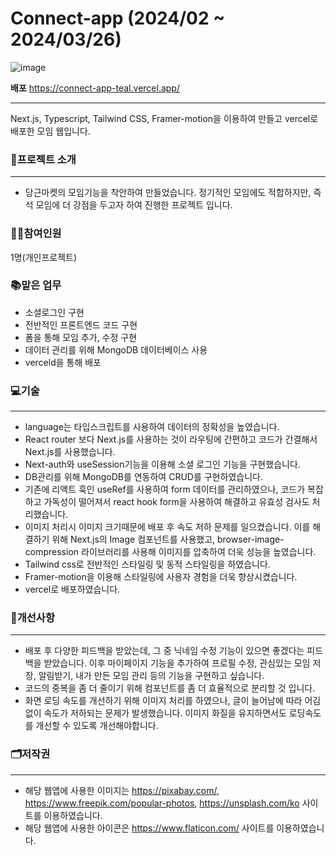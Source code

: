 # Connect-app (2024/02 ~ 2024/03/26)
![image](https://github.com/JubiJung/connect-app/assets/124552101/84a151a4-91fc-43d8-807d-5989a4adf6b8)

**배포** https://connect-app-teal.vercel.app/
***

Next.js, Typescript, Tailwind CSS, Framer-motion을 이용하여 만들고 vercel로 배포한 모임 웹입니다.

### 📃프로젝트 소개
***
+ 당근마켓의 모임기능을 착안하여 만들었습니다. 정기적인 모임에도 적합하지만, 즉석 모임에 더 강점을 두고자 하여 진행한 프로젝트 입니다.

### 🙋‍♀️참여인원
1명(개인프로젝트)

### 📚맡은 업무
+ 소셜로그인 구현
+ 전반적인 프론트엔드 코드 구현
+ 폼을 통해 모임 추가, 수정 구현
+ 데이터 관리를 위해 MongoDB 데이터베이스 사용
+ verceld을 통해 배포

### 💻기술
***
+ language는 타입스크립트를 사용하여 데이터의 정확성을 높였습니다.
+ React router 보다 Next.js를 사용하는 것이 라우팅에 간편하고 코드가 간결해서 Next.js를 사용했습니다.
+ Next-auth와 useSession기능을 이용해 소셜 로그인 기능을 구현했습니다.
+ DB관리를 위해 MongoDB를 연동하여 CRUD를 구현하였습니다.
+ 기존에 리액트 훅인 useRef를 사용하여 form 데이터를 관리하였으나, 코드가 복잡하고 가독성이 떨어져서 react hook form을 사용하여 해결하고 유효성 검사도 처리했습니다.
+ 이미지 처리시 이미지 크기때문에 배포 후 속도 저하 문제를 일으켰습니다. 이를 해결하기 위해 Next.js의 Image 컴포넌트를 사용했고, browser-image-compression 라이브러리를 사용해 이미지를 압축하여 더욱 성능을 높였습니다.
+ Tailwind css로 전반적인 스타일링 및 동적 스타일링을 하였습니다.
+ Framer-motion을 이용해 스타일링에 사용자 경험을 더욱 향상시켰습니다.
+ vercel로 배포하였습니다.

### 🤔개선사항
***
+ 배포 후 다양한 피드백을 받았는데, 그 중 닉네임 수정 기능이 있으면 좋겠다는 피드백을 받았습니다. 이후 마이페이지 기능을 추가하여 프로필 수정, 관심있는 모임 저장, 알림받기, 내가 만든 모임 관리 등의 기능을 구현하고 싶습니다.
+ 코드의 중복을 좀 더 줄이기 위해 컴포넌트를 좀 더 효율적으로 분리할 것 입니다.
+ 화면 로딩 속도를 개선하기 위해 이미지 처리를 하였으나, 글이 늘어남에 따라 어김없이 속도가 저하되는 문제가 발생했습니다. 이미지 화질을 유지하면서도 로딩속도를 개선할 수 있도록 개선해야합니다.
  
### 🗂저작권
***
  + 해당 웹앱에 사용한 이미지는 <https://pixabay.com/>, <https://www.freepik.com/popular-photos>, <https://unsplash.com/ko> 사이트를 이용하였습니다.
  + 해당 웹앱에 사용한 아이콘은 <https://www.flaticon.com/> 사이트를 이용하였습니다.
